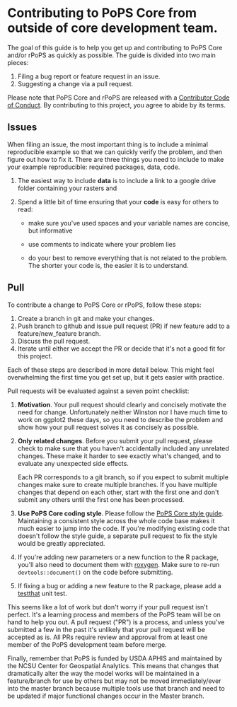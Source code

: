 # Contributing to PoPS Core from outside of core development team.

The goal of this guide is to help you get up and contributing to PoPS Core and/or rPoPS as quickly as possible. The guide is divided into two main pieces:

1. Filing a bug report or feature request in an issue.
1. Suggesting a change via a pull request.

Please note that PoPS Core and rPoPS are released with a [Contributor Code of Conduct](contributing/CODE_OF_CONDUCT.md).
By contributing to this project, you agree to abide by its terms.

## Issues

When filing an issue, the most important thing is to include a minimal 
reproducible example so that we can quickly verify the problem, and then figure 
out how to fix it. There are three things you need to include to make your 
example reproducible: required packages, data, code.
  
1.  The easiest way to include **data** is to include a link to a google drive folder containing your rasters and 
  
1.  Spend a little bit of time ensuring that your **code** is easy for others to
    read:
  
    * make sure you've used spaces and your variable names are concise, but
      informative
  
    * use comments to indicate where your problem lies
  
    * do your best to remove everything that is not related to the problem.  
     The shorter your code is, the easier it is to understand.

## Pull 

To contribute a change to PoPS Core or rPoPS, follow these steps:

1. Create a branch in git and make your changes.
1. Push branch to github and issue pull request (PR) if new feature add to a feature/new_feature branch.
1. Discuss the pull request.
1. Iterate until either we accept the PR or decide that it's not
   a good fit for this project.

Each of these steps are described in more detail below. This might feel 
overwhelming the first time you get set up, but it gets easier with practice. 

<!--
* [ ] Motivate the change in one paragraph, and include it in NEWS.
      In parentheses, reference your github user name and this issue:
      `(@ChrisJones687, #1234)`
* [ ] Check pull request only includes relevant changes.
* [ ] Use the [PoPS Core style guide](contributing_docs/STYLE_GUIDE.md).
* [ ] Update documentation to reflect your changes
* [ ] Add test (if a new feature or a bug fix that needs a new test)
* [ ] Add minimal example if new function in R.

--->

Pull requests will be evaluated against a seven point checklist:

1.  __Motivation__. Your pull request should clearly and concisely motivate the
    need for change. Unfortunately neither Winston nor I have much time to
    work on ggplot2 these days, so you need to describe the problem and show
    how your pull request solves it as concisely as possible.


1.  __Only related changes__. Before you submit your pull request, please
    check to make sure that you haven't accidentally included any unrelated
    changes. These make it harder to see exactly what's changed, and to
    evaluate any unexpected side effects.

    Each PR corresponds to a git branch, so if you expect to submit
    multiple changes make sure to create multiple branches. If you have
    multiple changes that depend on each other, start with the first one
    and don't submit any others until the first one has been processed.

1.  __Use PoPS Core coding style__. Please follow the
    [PoPS Core style guide](contributing/STYLE_GUIDE.md). Maintaining
    a consistent style across the whole code base makes it much easier to
    jump into the code. If you're modifying existing code that
    doesn't follow the style guide, a separate pull request to fix the
    style would be greatly appreciated.

1.  If you're adding new parameters or a new function to the R package, you'll also need
    to document them with [roxygen](https://github.com/klutometis/roxygen).
    Make sure to re-run `devtools::document()` on the code before submitting.

1.  If fixing a bug or adding a new feature to the R package,
    please add a [testthat](https://github.com/r-lib/testthat) unit test.


This seems like a lot of work but don't worry if your pull request isn't perfect.
It's a learning process and members of the PoPS team will be on hand to help you
out. A pull request ("PR") is a process, and unless you've submitted a few in the
past it's unlikely that your pull request will be accepted as is. All PRs require
review and approval from at least one member of the PoPS development team 
before merge.

Finally, remember that PoPS is funded by USDA APHIS and maintained by the
NCSU Center for Geospatial Analytics. This means that changes that dramatically 
alter the way the model works will be maintained in a feature/branch for use by
others but may not be moved immediately/ever into the master branch because
multiple tools use that branch and need to be updated if major functional changes
occur in the Master branch.
